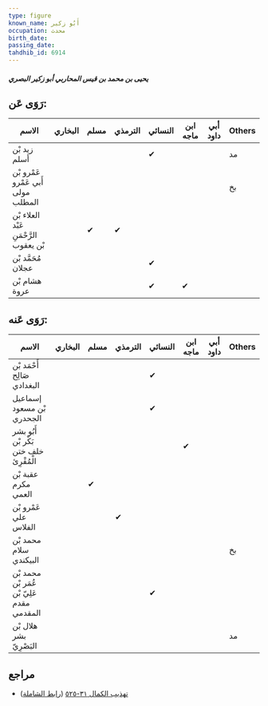 ```yaml
---
type: figure
known_name: أَبُو زكير
occupation: محدث
birth_date:
passing_date:
tahdhib_id: 6914
---
```

##### يحيى بن محمد بن قيس المحاربي أبو زكير البصري

## رَوَى عَن:
| الاسم                                  | البخاري | مسلم | الترمذي | النسائي | ابن ماجه | أبي داود | Others |
| -------------------------------------- | ------- | ---- | ------- | ------- | -------- | -------- | ------ |
| زيد بْن أسلم                           |         |      |         | ✔       |          |          | مد     |
| عَمْرو بْن أَبي عَمْرو مولى المطلب     |         |      |         |         |          |          | بخ     |
| العلاء بْن عَبْد الرَّحْمَنِ بْن يعقوب |         | ✔    | ✔       |         |          |          |        |
| مُحَمَّد بْن عجلان                     |         |      |         | ✔       |          |          |        |
| هشام بْن عروة                          |         |      |         | ✔       | ✔        |          |        |
## رَوَى عَنه:
| الاسم                                      | البخاري | مسلم | الترمذي | النسائي | ابن ماجه | أبي داود | Others |
| ------------------------------------------ | ------- | ---- | ------- | ------- | -------- | -------- | ------ |
| أَحْمَد بْن صَالِح البغدادي                |         |      |         | ✔       |          |          |        |
| إسماعيل بْن مسعود الجحدري                  |         |      |         | ✔       |          |          |        |
| أَبُو بشر بَكْر بْن خلف ختن الْمُقْرِئ     |         |      |         |         | ✔        |          |        |
| عقبة بْن مكرم العمي                        |         | ✔    |         |         |          |          |        |
| عَمْرو بْن علي الفلاس                      |         |      | ✔       |         |          |          |        |
| محمد بْن سلام البيكندي                     |         |      |         |         |          |          | بخ     |
| محمد بْن عُمَر بْن عَلِيّ بْن مقدم المقدمي |         |      |         | ✔       |          |          |        |
| هلال بْن بشر البَصْرِيّ                    |         |      |         |         |          |          | مد     |
## مراجع
- [تهذيب الكمال ٣١-٥٢٥](obsidian://open?vault=Tahdhib-al-Kamal&file=Figures/٦٩١٤-يحيى%20بن%20محمد%20بن%20قيس%20المحاربي%20أبو%20زكير%20البصري) ([رابط الشاملة](https://shamela.ws/book/3722/17073))